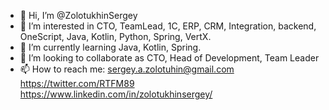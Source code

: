 - 👋 Hi, I’m @ZolotukhinSergey
- 👀 I’m interested in CTO, TeamLead, 1C, ERP, CRM, Integration, backend, OneScript, Java, Kotlin, Python, Spring, VertX.
- 🌱 I’m currently learning Java, Kotlin, Spring.
- 💞️ I’m looking to collaborate as CTO, Head of Development, Team Leader
- 📫 How to reach me:
    sergey.a.zolotuhin@gmail.com
    https://twitter.com/RTFM89
    https://www.linkedin.com/in/zolotukhinsergey/

<!---
ZolotukhinSergey/ZolotukhinSergey is a ✨ special ✨ repository because its `README.md` (this file) appears on your GitHub profile.
You can click the Preview link to take a look at your changes.
--->
